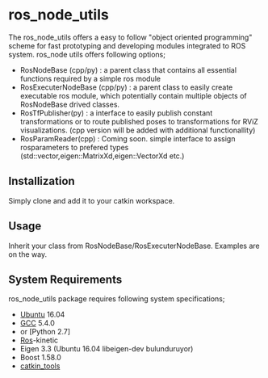 # ros_node_utils
The ros_node_utils offers a easy to follow "object oriented programming" scheme for fast prototyping and developing modules integrated to ROS system. ros_node utils offers following options;
* RosNodeBase (cpp/py) : a parent class that contains all essential functions required by a simple ros module
* RosExecuterNodeBase (cpp/py) : a parent class to easily create executable ros module, which potentially contain multiple objects of RosNodeBase drived classes.
* RosTfPublisher(py) : a interface to easily publish constant transformations or to route published poses to transformations for RViZ visualizations. (cpp version will be added with additional functionallity)
* RosParamReader(cpp) : Coming soon. simple interface to assign rosparameters to prefered types (std::vector,eigen::MatrixXd,eigen::VectorXd etc.)  

## Installization 
Simply clone and add it to your catkin workspace. 

## Usage 
Inherit your class from RosNodeBase/RosExecuterNodeBase. Examples are on the way.

## System Requirements
ros_node_utils package requires following system specifications; 
* [Ubuntu](https://www.ubuntu.com/) 16.04
* [GCC](https://gcc.gnu.org/) 5.4.0 
* or [Python 2.7]
* [Ros](http://www.ros.org/)-kinetic
* Eigen 3.3 (Ubuntu 16.04 libeigen-dev bulunduruyor)
* Boost 1.58.0
* [catkin_tools](http://catkin-tools.readthedocs.io/en/latest/verbs/catkin_build.html) 
